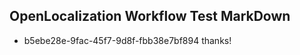 ## OpenLocalization Workflow Test MarkDown
* b5ebe28e-9fac-45f7-9d8f-fbb38e7bf894 thanks!

<!--HONumber=Jul16_HO4-->



